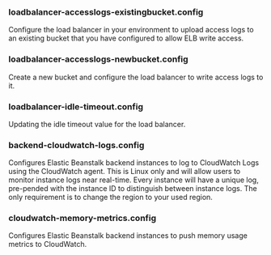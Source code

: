 ### loadbalancer-accesslogs-existingbucket.config
Configure the load balancer in your environment to upload access logs to an existing bucket that you have configured to allow ELB write access.

### loadbalancer-accesslogs-newbucket.config
Create a new bucket and configure the load balancer to write access logs to it.

### loadbalancer-idle-timeout.config
Updating the idle timeout value for the load balancer.

### backend-cloudwatch-logs.config
Configures Elastic Beanstalk backend instances to log to CloudWatch Logs using the CloudWatch agent. This is Linux only and will allow users to monitor instance logs near real-time. Every instance will have a unique log, pre-pended with the instance ID to distinguish between instance logs. The only requirement is to change the region to your used region.

### cloudwatch-memory-metrics.config
Configures Elastic Beanstalk backend instances to push memory usage metrics to CloudWatch.
